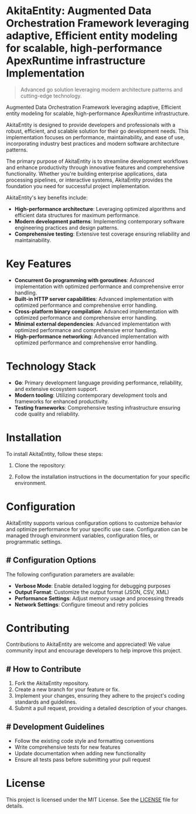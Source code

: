 <!-- fallback_AkitaEntity_20251015205323_70263 -->

# AkitaEntity: Augmented Data Orchestration Framework leveraging adaptive, Efficient entity modeling for scalable, high-performance ApexRuntime infrastructure Implementation
> Advanced go solution leveraging modern architecture patterns and cutting-edge technology.

Augmented Data Orchestration Framework leveraging adaptive, Efficient entity modeling for scalable, high-performance ApexRuntime infrastructure.

AkitaEntity is designed to provide developers and professionals with a robust, efficient, and scalable solution for their go development needs. This implementation focuses on performance, maintainability, and ease of use, incorporating industry best practices and modern software architecture patterns.

The primary purpose of AkitaEntity is to streamline development workflows and enhance productivity through innovative features and comprehensive functionality. Whether you're building enterprise applications, data processing pipelines, or interactive systems, AkitaEntity provides the foundation you need for successful project implementation.

AkitaEntity's key benefits include:

* **High-performance architecture**: Leveraging optimized algorithms and efficient data structures for maximum performance.
* **Modern development patterns**: Implementing contemporary software engineering practices and design patterns.
* **Comprehensive testing**: Extensive test coverage ensuring reliability and maintainability.

# Key Features

* **Concurrent Go programming with goroutines**: Advanced implementation with optimized performance and comprehensive error handling.
* **Built-in HTTP server capabilities**: Advanced implementation with optimized performance and comprehensive error handling.
* **Cross-platform binary compilation**: Advanced implementation with optimized performance and comprehensive error handling.
* **Minimal external dependencies**: Advanced implementation with optimized performance and comprehensive error handling.
* **High-performance networking**: Advanced implementation with optimized performance and comprehensive error handling.

# Technology Stack

* **Go**: Primary development language providing performance, reliability, and extensive ecosystem support.
* **Modern tooling**: Utilizing contemporary development tools and frameworks for enhanced productivity.
* **Testing frameworks**: Comprehensive testing infrastructure ensuring code quality and reliability.

# Installation

To install AkitaEntity, follow these steps:

1. Clone the repository:


2. Follow the installation instructions in the documentation for your specific environment.

# Configuration

AkitaEntity supports various configuration options to customize behavior and optimize performance for your specific use case. Configuration can be managed through environment variables, configuration files, or programmatic settings.

## # Configuration Options

The following configuration parameters are available:

* **Verbose Mode**: Enable detailed logging for debugging purposes
* **Output Format**: Customize the output format (JSON, CSV, XML)
* **Performance Settings**: Adjust memory usage and processing threads
* **Network Settings**: Configure timeout and retry policies

# Contributing

Contributions to AkitaEntity are welcome and appreciated! We value community input and encourage developers to help improve this project.

## # How to Contribute

1. Fork the AkitaEntity repository.
2. Create a new branch for your feature or fix.
3. Implement your changes, ensuring they adhere to the project's coding standards and guidelines.
4. Submit a pull request, providing a detailed description of your changes.

## # Development Guidelines

* Follow the existing code style and formatting conventions
* Write comprehensive tests for new features
* Update documentation when adding new functionality
* Ensure all tests pass before submitting your pull request

# License

This project is licensed under the MIT License. See the [LICENSE](https://github.com/lisaantal/AkitaEntity/blob/main/LICENSE) file for details.
